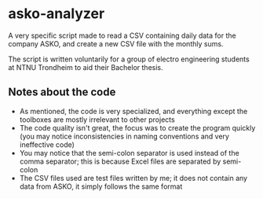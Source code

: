 # asko-analyzer
A very specific script made to read a CSV containing daily data for the company ASKO, and create a new CSV file with the monthly sums.

The script is written voluntarily for a group of electro engineering students at NTNU Trondheim to aid their Bachelor thesis.

## Notes about the code
- As mentioned, the code is very specialized, and everything except the toolboxes are mostly irrelevant to other projects
- The code quality isn't great, the focus was to create the program quickly (you may notice inconsistencies in naming conventions and very ineffective code)
- You may notice that the semi-colon separator is used instead of the comma separator; this is because Excel files are separated by semi-colon
- The CSV files used are test files written by me; it does not contain any data from ASKO, it simply follows the same format
